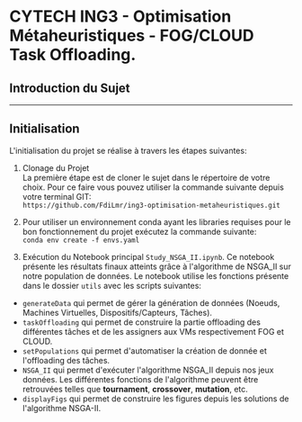 # CYTECH ING3 - Optimisation Métaheuristiques - FOG/CLOUD Task Offloading.


## Introduction du Sujet
---


## Initialisation

L'initialisation du projet se réalise à travers les étapes suivantes: 

1. Clonage du Projet   
La première étape est de cloner le sujet dans le répertoire de votre choix. Pour ce faire vous pouvez utiliser la commande suivante depuis votre terminal GIT:    
` https://github.com/FdiLmr/ing3-optimisation-metaheuristiques.git `


2. Pour utiliser un environnement conda ayant les libraries requises pour le bon fonctionnement du projet exécutez la commande suivante:  
`conda env create -f envs.yaml`


3. Exécution du Notebook principal `Study_NSGA_II.ipynb`. 
Ce notebook présente les résultats finaux atteints grâce à l'algorithme de NSGA_II sur notre population de données. Le notebook utilise les fonctions présente dans le dossier `utils` avec les scripts suivantes:
- `generateData` qui permet de gérer la génération de données (Noeuds, Machines Virtuelles, Dispositifs/Capteurs, Tâches).
- `taskOffloading` qui permet de construire la partie offloading des différentes tâches et de les assigners aux VMs respectivement FOG et CLOUD.
- `setPopulations` qui permet d'automatiser la création de donnée et l'offloading des tâches.
- `NSGA_II` qui permet d'exécuter l'algorithme NSGA_II depuis nos jeux données. Les différentes fonctions de l'algorithme peuvent être retrouvées telles que **tournament**, **crossover**, **mutation**, etc.
- `displayFigs` qui permet de construire les figures depuis les solutions de l'algorithme NSGA-II. 
